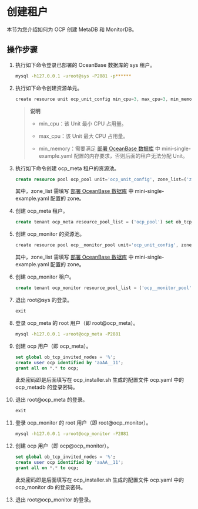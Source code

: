 # 创建租户

本节为您介绍如何为 OCP 创建 MetaDB 和 MonitorDB。

## 操作步骤

1. 执行如下命令登录已部署的 OceanBase 数据库的 sys 租户。

   ```bash
   mysql -h127.0.0.1 -uroot@sys -P2881 -p******
   ```

2. 执行如下命令创建资源单元。

   ```javascript
   create resource unit ocp_unit_config min_cpu=3, max_cpu=3, min_memory=5368709120, max_memory=5368709120, max_iops=1000, min_iops=128, max_disk_size=1000000000, max_session_num=100;
   ```

   > **说明**
   >
   > * min_cpu：该 Unit 最小 CPU 占用量。
   >
   > * max_cpu：该 Unit 最大 CPU 占用量。
   >
   > * min_memory：需要满足 [部署 OceanBase 数据库](../5.prepare-metadb-and-monitordb/2.deploy-the-oceanbase-database.md) 中 mini-single-example.yaml 配置的内存要求，否则后面的租户无法分配 Unit。

3. 执行如下命令创建 ocp_meta 租户的资源池。

   ```sql
   create resource pool ocp_pool unit='ocp_unit_config', zone_list=('zone1'), unit_num=1;
   ```

   其中，zone_list 需填写 [部署 OceanBase 数据库](../5.prepare-metadb-and-monitordb/2.deploy-the-oceanbase-database.md) 中 mini-single-example.yaml 配置的 zone。

4. 创建 ocp_meta 租户。

   ```sql
   create tenant ocp_meta resource_pool_list = ('ocp_pool') set ob_tcp_invited_nodes='%' ;
   ```

5. 创建 ocp_monitor 的资源池。

   ```javascript
   create resource pool ocp__monitor_pool unit='ocp_unit_config', zone_list=('zone1'), unit_num=1;
   ```

   其中，zone_list 需填写 [部署 OceanBase 数据库](../5.prepare-metadb-and-monitordb/2.deploy-the-oceanbase-database.md) 中 mini-single-example.yaml 配置的 zone。

6. 创建 ocp_monitor 租户。

   ```sql
   create tenant ocp_monitor resource_pool_list = ('ocp__monitor_pool') set ob_tcp_invited_nodes='%' ;
   ```

7. 退出 root@sys 的登录。

   ```sql
   exit
   ```

8. 登录 ocp_meta 的 root 用户（即 root@ocp_meta）。

   ```bash
   mysql -h127.0.0.1 -uroot@ocp_meta -P2881
   ```

9. 创建 ocp 用户（即 ocp_meta）。

   ```sql
   set global ob_tcp_invited_nodes = '%';
   create user ocp identified by 'aaAA__11';
   grant all on *.* to ocp;
   ```

   此处密码即是后面填写在 ocp_installer.sh 生成的配置文件 ocp.yaml 中的 ocp_metadb 的登录密码。

10. 退出 root@ocp_meta 的登录。

    ```sql
    exit
    ```

11. 登录 ocp_monitor 的 root 用户（即 root@ocp_monitor）。

    ```bash
    mysql -h127.0.0.1 -uroot@ocp_monitor -P2881
    ```

12. 创建 ocp 用户（即 ocp@ocp_monitor）。

    ```sql
    set global ob_tcp_invited_nodes = '%';
    create user ocp identified by 'aaAA__11'; 
    grant all on *.* to ocp;
    ```

    此处密码即是后面填写在 ocp_installer.sh 生成的配置文件 ocp.yaml 中的 ocp_monitor db 的登录密码。

13. 退出 root@ocp_monitor 的登录。
